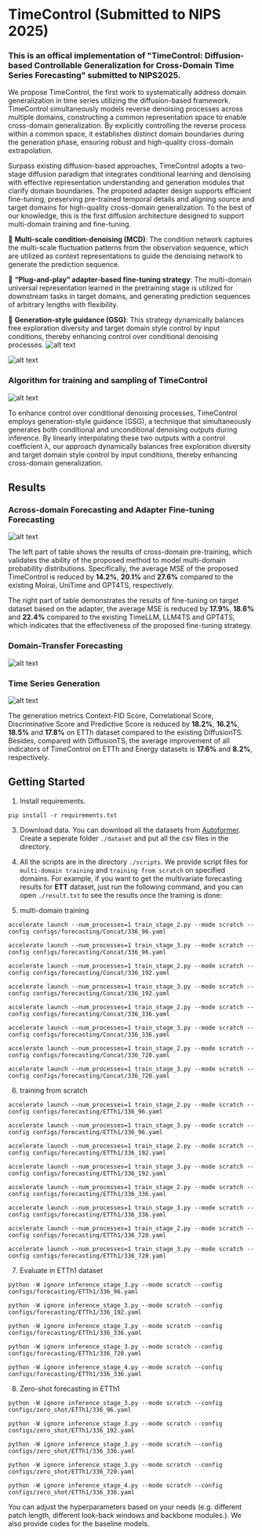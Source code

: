 # TimeControl (Submitted to NIPS 2025)

### This is an offical implementation of "TimeControl: Diffusion-based Controllable Generalization for Cross-Domain Time Series Forecasting" submitted to NIPS2025.

We propose TimeControl, the first work to systematically address domain generalization in time series utilizing the diffusion-based framework. TimeControl simultaneously models reverse denoising processes across multiple domains, constructing a common representation space to enable cross-domain generalization. By explicitly controlling the reverse process within a common space, it establishes distinct domain boundaries during the generation phase, ensuring robust and high-quality cross-domain extrapolation.

Surpass existing diffusion-based approaches, TimeControl adopts a two-stage diffusion paradigm that integrates conditional learning and denoising with effective representation understanding and generation modules that clarify domain boundaries. The proposed adapter design supports efficient fine-tuning, preserving pre-trained temporal details and aligning source and target domains for high-quality cross-domain generalization. To the best of our knowledge, this is the first diffusion architecture designed to support multi-domain training and fine-tuning.

:star2: **Multi-scale condition-denoising (MCD)**: The condition network captures the multi-scale fluctuation patterns from the observation sequence, which are utilized as context representations to guide the denoising network to generate the prediction sequence.

:star2: **“Plug-and-play” adapter-based fine-tuning strategy**: The multi-domain universal representation learned in the pretraining stage is utilized for downstream tasks in target domains, and generating prediction sequences of arbitrary lengths with flexibility.

:star2: **Generation-style guidance (GSG)**: This strategy dynamically balances free exploration diversity and target domain style control by input conditions, thereby enhancing control over conditional denoising processes.
![alt text](pic/pic1.png)

![alt text](pic/pic2.png)

### Algorithm for training and sampling of TimeControl

![alt text](pic/pic3.png)

To enhance control over conditional denoising processes, TimeControl employs generation-style guidance (GSG), a technique that simultaneously generates both conditional and unconditional denoising outputs during inference. By linearly interpolating these two outputs with a control coefficient λ, our approach dynamically balances free exploration diversity and target domain style control by input conditions, thereby enhancing cross-domain generalization.

## Results

### Across-domain Forecasting and Adapter Fine-tuning Forecasting

![alt text](pic/table1.png)

The left part of table shows the results of cross-domain pre-training, which validates the ability of the proposed method to model multi-domain probability distributions. Specifically, the average MSE of the proposed TimeControl is reduced by **14.2%**, **20.1%** and **27.6%** compared to the existing Moirai, UniTime and GPT4TS, respectively.

The right part of table demonstrates the results of fine-tuning on target dataset based on the adapter, the average MSE is reduced by **17.9%**, **18.6%** and **22.4%** compared to the existing TimeLLM, LLM4TS and GPT4TS, which indicates that the effectiveness of the proposed fine-tuning strategy.

### Domain-Transfer Forecasting

![alt text](pic/table2.png)

### Time Series Generation

![alt text](pic/table3.png)

The generation metrics Context-FID Score, Correlational Score, Discriminative Score and Predictive Score is reduced by **18.2%**, **16.2%**, **18.5%** and **17.8%** on ETTh dataset compared to the existing DiffusionTS. Besides, compared with DiffusionTS, the average improvement of all indicators of TimeControl on ETTh and Energy datasets is **17.6%** and **8.2%**, respectively.

## Getting Started

1. Install requirements. 

```
pip install -r requirements.txt
```

3. Download data. You can download all the datasets from [Autoformer](https://drive.google.com/drive/folders/1ZOYpTUa82_jCcxIdTmyr0LXQfvaM9vIy). Create a seperate folder ```./dataset``` and put all the csv files in the directory.

4. All the scripts are in the directory ```./scripts```. We provide script files for ```multi-domain training``` and ```training from scratch``` on specified domains. For example, if you want to get the multivariate forecasting results for **ETT** dataset, just run the following command, and you can open ```./result.txt``` to see the results once the training is done:

5. multi-domain training
```
accelerate launch --num_processes=1 train_stage_2.py --mode scratch --config configs/forecasting/Concat/336_96.yaml

accelerate launch --num_processes=1 train_stage_3.py --mode scratch --config configs/forecasting/Concat/336_96.yaml

accelerate launch --num_processes=1 train_stage_2.py --mode scratch --config configs/forecasting/Concat/336_192.yaml

accelerate launch --num_processes=1 train_stage_3.py --mode scratch --config configs/forecasting/Concat/336_192.yaml

accelerate launch --num_processes=1 train_stage_2.py --mode scratch --config configs/forecasting/Concat/336_336.yaml

accelerate launch --num_processes=1 train_stage_3.py --mode scratch --config configs/forecasting/Concat/336_336.yaml

accelerate launch --num_processes=1 train_stage_2.py --mode scratch --config configs/forecasting/Concat/336_720.yaml

accelerate launch --num_processes=1 train_stage_3.py --mode scratch --config configs/forecasting/Concat/336_720.yaml
```

6. training from scratch
```
accelerate launch --num_processes=1 train_stage_2.py --mode scratch --config configs/forecasting/ETTh1/336_96.yaml

accelerate launch --num_processes=1 train_stage_3.py --mode scratch --config configs/forecasting/ETTh1/336_96.yaml

accelerate launch --num_processes=1 train_stage_2.py --mode scratch --config configs/forecasting/ETTh1/336_192.yaml

accelerate launch --num_processes=1 train_stage_3.py --mode scratch --config configs/forecasting/ETTh1/336_192.yaml

accelerate launch --num_processes=1 train_stage_2.py --mode scratch --config configs/forecasting/ETTh1/336_336.yaml

accelerate launch --num_processes=1 train_stage_3.py --mode scratch --config configs/forecasting/ETTh1/336_336.yaml

accelerate launch --num_processes=1 train_stage_2.py --mode scratch --config configs/forecasting/ETTh1/336_720.yaml

accelerate launch --num_processes=1 train_stage_3.py --mode scratch --config configs/forecasting/ETTh1/336_720.yaml
```

7. Evaluate in ETTh1 dataset
```
python -W ignore inference_stage_3.py --mode scratch --config configs/forecasting/ETTh1/336_96.yaml

python -W ignore inference_stage_3.py --mode scratch --config configs/forecasting/ETTh1/336_192.yaml

python -W ignore inference_stage_3.py --mode scratch --config configs/forecasting/ETTh1/336_336.yaml

python -W ignore inference_stage_3.py --mode scratch --config configs/forecasting/ETTh1/336_720.yaml

python -W ignore inference_stage_4.py --mode scratch --config configs/forecasting/ETTh1/336_336.yaml
```

8. Zero-shot forecasting in ETTh1
```
python -W ignore inference_stage_3.py --mode scratch --config configs/zero_shot/ETTh1/336_96.yaml

python -W ignore inference_stage_3.py --mode scratch --config configs/zero_shot/ETTh1/336_192.yaml

python -W ignore inference_stage_3.py --mode scratch --config configs/zero_shot/ETTh1/336_336.yaml

python -W ignore inference_stage_3.py --mode scratch --config configs/zero_shot/ETTh1/336_720.yaml

python -W ignore inference_stage_4.py --mode scratch --config configs/zero_shot/ETTh1/336_336.yaml
```

You can adjust the hyperparameters based on your needs (e.g. different patch length, different look-back windows and backbone modules.). We also provide codes for the baseline models.

